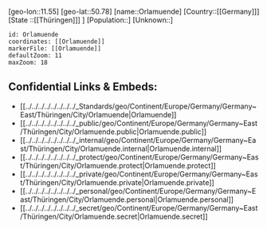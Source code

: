 ﻿---
location: [50.78,11.55]
mapzoom: [7,12] 
mapmarker: city 
type: City
tags:
- geo/City


SpocWebEntityId: 33135
isDeleted: false
confidential: public

---
[geo-lon::11.55]
[geo-lat::50.78]
[name::Orlamuende]
[Country::[[Germany]]]
[State ::[[Thüringen]]] ]
[Population::]
[Unknown::]


```leaflet
id: Orlamuende
coordinates: [[Orlamuende]]
markerFile: [[Orlamuende]]
defaultZoom: 11 
maxZoom: 18
```


## Confidential Links & Embeds: 
- [[../../../../../../../../_Standards/geo/Continent/Europe/Germany/Germany~East/Thüringen/City/Orlamuende|Orlamuende]] 
- [[../../../../../../../../_public/geo/Continent/Europe/Germany/Germany~East/Thüringen/City/Orlamuende.public|Orlamuende.public]] 
- [[../../../../../../../../_internal/geo/Continent/Europe/Germany/Germany~East/Thüringen/City/Orlamuende.internal|Orlamuende.internal]] 
- [[../../../../../../../../_protect/geo/Continent/Europe/Germany/Germany~East/Thüringen/City/Orlamuende.protect|Orlamuende.protect]] 
- [[../../../../../../../../_private/geo/Continent/Europe/Germany/Germany~East/Thüringen/City/Orlamuende.private|Orlamuende.private]] 
- [[../../../../../../../../_personal/geo/Continent/Europe/Germany/Germany~East/Thüringen/City/Orlamuende.personal|Orlamuende.personal]] 
- [[../../../../../../../../_secret/geo/Continent/Europe/Germany/Germany~East/Thüringen/City/Orlamuende.secret|Orlamuende.secret]] 
